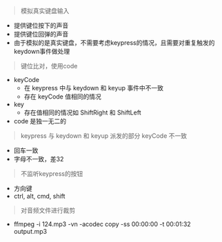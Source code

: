 > 模拟真实键盘输入

- 提供键位按下的声音
- 提供键位回弹的声音
- 由于模拟的是真实键盘，不需要考虑keypress的情况，且需要对重复触发的keydown事件做处理

> 键位比对，使用code

- keyCode
  - 在 keypress 中与 keydown 和 keyup 事件中不一致
  - 存在 keyCode 值相同的情况
- key
  - 存在值相同的情况如 ShiftRight 和 ShiftLeft
- code 是独一无二的

> keypress 与 keydown 和 keyup 派发的部分 keyCode 不一致

- 回车一致
- 字母不一致，差32

> 不监听keypress的按钮

- 方向键
- ctrl, alt, cmd, shift

> 对音频文件进行裁剪

- ffmpeg -i 124.mp3 -vn -acodec copy -ss 00:00:00 -t 00:01:32 output.mp3
